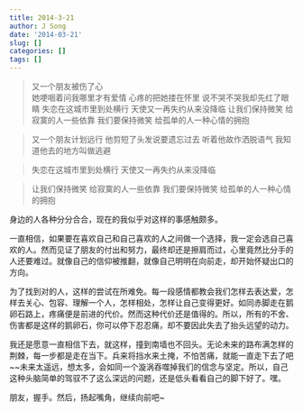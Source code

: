 ```yaml
---
title: 2014-3-21
author: J Song
date: '2014-03-21'
slug: []
categories: []
tags: []
---
```

>又一个朋友被伤了心\
>她哽咽着问我哪里才有爱情
>心疼的把她搂在怀里
>说不哭不哭我却先红了眼睛
>失恋在这城市里到处横行
>天使又一再失约从来没降临
>让我们保持微笑
>给寂寞的人一些依靠
>我们要保持微笑
>给孤单的人一种心情的拥抱

>又一个朋友计划远行
>他剪短了头发说要遗忘过去
>听着他故作洒脱语气
>我知道他去的地方叫做逃避

>失恋在这城市里到处横行
>天使又一再失约从来没降临

>让我们保持微笑
>给寂寞的人一些依靠
>我们要保持微笑
>给孤单的人一种心情的拥抱

身边的人各种分分合合，现在的我似乎对这样的事感触颇多。

一直相信，如果要在喜欢自己和自己喜欢的人之间做一个选择，我一定会选自己喜欢的人。然而见证了朋友的付出和努力，最终却还是擦肩而过，心里竟然比分手的人还要难过。就像自己的信仰被推翻，就像自己明明在向前走，却开始怀疑出口的方向。

为了找到对的人，这样的尝试在所难免。每一段感情都教会我们怎样去表达爱，怎样去关心、包容、理解一个人，怎样相处，怎样让自己变得更好。如同赤脚走在鹅卵石路上，疼痛便是前进的代价。然而这种代价还是值得的。所以，所有的不舍、伤害都是这样的鹅卵石，你可以停下忍忍痛，却不要因此失去了抬头远望的动力。

我还是愿意一直相信下去，就这样，撞到南墙也不回头。无论未来的路布满怎样的荆棘，每一步都是走在当下。兵来将挡水来土掩，不怕苦痛，就能一直走下去了吧~~未来太遥远，想太多，会如同一个漩涡吞噬掉我们的信念与坚定。所以，自己这种头脑简单的驾驭不了这么深远的问题，还是低头看看自己的脚下好了。嘿。

朋友，握手。然后，扬起嘴角，继续向前吧~